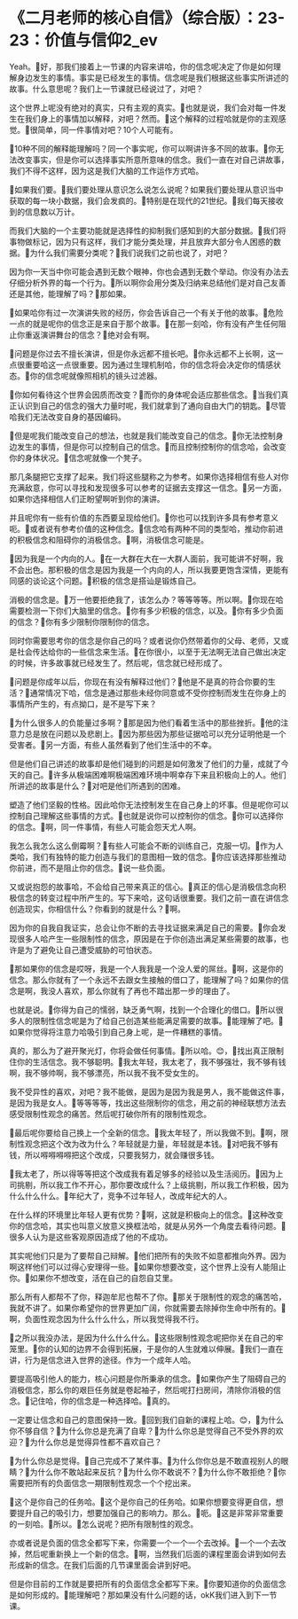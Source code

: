 # 《二月老师的核心自信》（综合版）：23-23：价值与信仰2_ev

Yeah。🎼好，那我们接着上一节课的内容来讲哈，你的信念呢决定了你是如何理解身边发生的事情。事实是已经发生的事情。信念呢是我们根据这些事实所讲述的故事。什么意思呢？我们上一节课就已经说过了，对吧？

这个世界上呢没有绝对的真实，只有主观的真实。🎼也就是说，我们会对每一件发生在我们身上的事情加以解释，对吧？然而。🎼这个解释的过程哈就是你的主观感觉。🎼很简单，同一件事情对吧？10个人可能有。

🎼10种不同的解释能理解吗？同一个事实呢，你可以啊讲许多不同的故事。🎼你无法改变事实，但是你可以选择事实所意所意味的信念。我们一直在对自己讲故事，我们不得不这样，因为这是我们大脑的工作运作方式哈。

🎼如果我们要。🎼我们要处理从意识怎么说怎么说呢？如果我们要处理从意识当中获取的每一块小数据，我们会发疯的。🎼特别是在现代的21世纪。🎼我们每天接收到的信息数以万计。

而我们大脑的一个主要功能就是选择性的抑制我们感知到的大部分数据。🎼我们将事物做标记，因为只有这样，我们才能分类处理，并且放弃大部分令人困惑的数据。🎼为什么我们需要分类呢？🎼我们说我们之前也说了，对吧？

因为你一天当中你可能会遇到无数个眼神，你也会遇到无数个举动。你没有办法去仔细分析外界的每一个行为。🎼所以啊你会用分类及归纳来总结他们是对自己友善还是其他，能理解了吗？🎼那如果。

🎼如果哈你有过一次演讲失败的经历，你会告诉自己一个有关于他的故事。🎼危险一点的就是呢你的信念正是来自于那个故事。🎼在那一刻哈，你有没有产生任何阻止你重返演讲舞台的信念？🎼绝对会有啊。

🎼问题是你过去不擅长演讲，但是你永远都不擅长吧。🎼你永远都不上长啊，这一点很重要哈这一点很重要。因为通过生理机制哈，你的信念将会决定你的情感状态。🎼你的信念呢就像照相机的镜头过滤器。

🎼你如何看待这个世界会因质而改变？🎼而你的身体呢会适应那些信念。🎼当我们真正认识到自己的信念的强大力量时呢，我们就拿到了通向自由大门的钥匙。🎼尽管哈我们无法改变自身的基因编码。

🎼但是呢我们能改变自己的想法，也就是我们能改变自己的信念。🎼你无法控制身边发生的事情，但是你可以控制自己的信念。🎼而且控制控制你的信念哈，会改变你的身体状况。🎼信念呢就像一个凳子。

那几条腿把它支撑了起来。我们将这些腿称之为参考。如果你选择相信有些人对你充满敌意，你可以寻找和发现很多可以参考的证据去支撑这一信念。🎼另一方面，如果你选择相信人们正盼望啊听到你的演讲。

并且呢你有一些有价值的东西要呈现给他们。🎼你也可以找到许多具有参考意义呃。🎼或者说有参考价值的这种信念。🎼信念哈有两种不同的类型哈，推动你前进的积极信念和阻碍你的消极信念。🎼啊，消极信念可能是。

🎼因为我是一个内向的人。🎼在一大群在大在一大群人面前，我可能讲不好啊，我不会出色。那积极的信念是因为我是一个内向的人，所以我要更饱含深情，更能有同感的谈论这个问题。🎼积极的信念是搭讪是锻炼自己。

消极的信念是。🎼万一他要拒绝我了，该怎么办？等等等等。所以啊。🎼你现在哈需要检测一下你们大脑里的信念。🎼你有多少积极的信念，以及。🎼你有多少负面的信念？🎼你有多少限制你限制你的信念。

同时你需要思考你的信念是你自己的吗？或者说你仍然带着你的父母、老师，又或是社会传达给你的一些信念来生活。🎼在你很小，以至于无法啊无法自己做出决定的时候，许多故事就已经发生了。然后呢，信念就已经形成了。

🎼问题是你成年以后，你现在有没有解释过他们？🎼他是不是真的符合你要的生活？🎼通常情况下哈，信念是通过那些未经你同意或不受你控制而发生在你身上的事情所产生的，有点拗口，是不是写下来？

🎼为什么很多人的负能量过多啊？🎼那是因为他们看着生活中的那些挫折。🎼他的注意力总是放在问题以及悲剧上。🎼因为那些因为那些证据哈可以充分证明他是一个受害者。🎼另一方面，有些人虽然看到了他们生活中的不幸。

但是他们自己讲述的故事却是他们碰到的问题是如何激发了他们的力量，成就了今天的自己。🎼许多从极端困难啊极端困难环境中啊幸存下来且积极向上的人。他们所讲述的故事是什么？🎼对吧是他们所遇到的困难。

塑造了他们坚毅的性格。因此哈你无法控制发生在自己身上的坏事。但是呢你可以控制自己理解这些事情的方式。🎼也就是说你可以控制你的信念。🎼你可以选择你的信念。🎼啊，同一件事情，有些人可能会怨天尤人啊。

我怎么我怎么这么倒霉啊？🎼有些人可能会不断的训练自己，克服一切。🎼作为人类哈，我们有独特的能力创造与我们的意图相一致的信念。🎼你应该选择那些推动你前进，而不是阻止你的信念。🎼说一些负面。

又或说抱怨的故事哈，不会给自己带来真正的信心。🎼真正的信心是消极信念向积极信念的转变过程中所产生的。写下来哈，这句话很重要。我们之前一直在讲信念创造现实，你相信什么？你看到的就是什么？🎼啊。

因为你的自我自我证实，总会让你不断的去寻找证据来满足自己的需要。🎼你会发现很多人哈产生一些限制性的信念，原因是在于你创造出满足某些需要的故事，也许是为了避免让自己遭受威胁的可怕状态。

🎼那如果你的信念是哎呀，我是一个人我我是一个没人爱的屌丝。🎼啊，这是你的信念。那么你就有了一个永远不去跟女生接触的借口了，能理解了吗？如果你的信念是啊，我没人喜欢，那么你就有了再也不踏出那一步的理由了。

也就是说。🎼你得为自己的懦弱，缺乏勇气啊，找到一个合理化的借口。🎼所以很多人的限制性信念呢是为了给自己创造某些能满足需要的故事。🎼能理解了吧。🎼如果你觉得将注意力哈吸引到自己身上呢，是一件糟糕的事情。

真的，那么为了避开聚光灯，你将会做任何事情。🎼所以哈。😊，🎼找出真正限制住你的生活信念。我不够聪明。🎼我太年轻，我太老了，我不够强壮，我不够有钱啊，我不够帅啊，我不够漂亮，所以我不我不受女生的。

我不受异性的喜欢，对吧？我不能做，是因为是因为我是男人，我不能做这件事，是因为我是女人。🎼等等等等，找出这些限制你的信念，用之前的神经联想方法去感受限制性观念的痛苦。然后呢打破你所有的限制性观念。

🎼最后呢你要给自己换上一个全新的信念。🎼我太年轻了，所以我做不到。🎼啊，限制性观念把这个改为改为什么？年轻就是力量，年轻就是本钱。🎼对吧我不够有钱，所以嘚嘚嘚嘚把这个改成，只要我努力，就会赚很多钱。

🎼我太老了，所以得等等把这个改成我有着足够多的经验以及生活阅历。🎼因为上司挑剔，所以我工作不开心，那你要改成什么？上级挑剔，所以我工作积极，因为什么什么什么。🎼年纪大了，竞争不过年轻人，改成年纪大的人。

在什么样的环境里比年轻人更有优势？🎼啊，这就是积极向上的信念。🎼这种改变你的信念哈，其实也叫意义放意义换框法哈，就是从另外一个角度去看待问题。🎼很多人认为是这些客观原因造成了他的不成功。

其实呢他们只是为了要帮自己辩解。🎼他们把所有的失败不如意都推向外界。因为啊这样他们可以过得心安理得一些。🎼如果你想要改变，这个世界上没有人能阻止你。🎼如果你不想改变，活在自己的自怨自艾里。

那么所有人都帮不了你，释迦牟尼也帮不了你。🎼那关于限制性的观念的痛苦哈，我就不讲了。如果你希望你的世界更加广阔，你就需要去除掉你生命中所有的。🎼啊，负面性观念因为什么什么什么，所以我觉得我不行。

🎼之所以我没办法，是因为什么什么什么。🎼这些限制性观念呢把你关在自己的牢笼里。🎼你的认知的边界不会得到拓展，于是你的人生就难以伸展。🎼我们一直在讲，行为是信念进入世界的途径。作为一个成年人哈。

要提高吸引他人的能力，核心问题是你所秉承的信念。🎼如果你产生了阻碍自己的消极信念，那么你的艰巨任务就是卷起袖子，然后呢打扫房间，清除你消极的信念。🎼记住哈，你的信念是一种选择哈。🎼真的。

一定要让信念和自己的意图保持一致。🎼回到我们自新的课程上哈。😊，🎼为什么你不够自信？🎼为什么你总是充满了自卑？🎼为什么你总是觉得自己不受外界的欢迎？🎼为什么你总是觉得异性都不喜欢自己？

🎼为什么你总是觉得。🎼自己完成不了某件事。🎼为什么你你总是不敢直视别人的眼睛？🎼为什么你不敢站起来反抗？🎼为什么你不敢说不？🎼为什么你不敢拒绝？🎼你需要把所有的负面信念一期限制性观念一个个挖出来。

🎼这个是你自己的任务哈。🎼这个是你自己的任务哈。如果你想要变得更自信，想要提升自己的吸引力，想要加强自己的影响力。那么。🎼呃。🎼这是非常非常重要的一刻哈。🎼所以。🎼怎么说呢？把所有限制性的观念。

亦或者说是负面的信念全都写下来，你需要一个一个一个去改掉。🎼一个一个去改掉，然后呢重新换上一个新的信念。🎼啊，当然我们后面的课程里面会讲到如何去形成新的信念。在我们后面的几节课里面会讲到好吧。

但是你目前的工作就是要把所有的负面信念全都写下来。🎼你要知道你的负面信念是如何形成的。🎼能理解吧？那如果没有什么问题的话，okK我们进入到下一节课。

